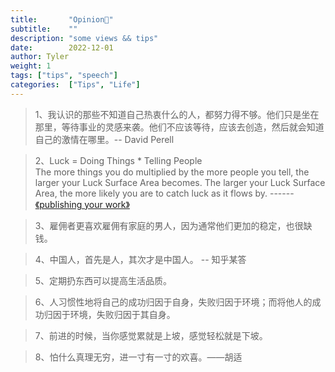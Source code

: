 ```yaml
---
title:       "Opinion🫢"
subtitle:    ""
description: "some views && tips"
date:        2022-12-01
author: Tyler
weight: 1
tags: ["tips", "speech"]
categories:  ["Tips", "Life"]
---
```


>1、我认识的那些不知道自己热衷什么的人，都努力得不够。他们只是坐在那里，等待事业的灵感来袭。他们不应该等待，应该去创造，然后就会知道自己的激情在哪里。-- David Perell

>2、Luck = Doing Things * Telling People  
The more things you do multiplied by the more people you tell, the larger your Luck Surface Area becomes. The larger your Luck Surface Area, the more likely you are to catch luck as it flows by.           ------[《publishing your work》](https://github.com/readme/guides/publishing-your-work)

>3、雇佣者更喜欢雇佣有家庭的男人，因为通常他们更加的稳定，也很缺钱。

>4、中国人，首先是人，其次才是中国人。 -- 知乎某答

>5、定期扔东西可以提高生活品质。

>6、人习惯性地将自己的成功归因于自身，失败归因于环境；而将他人的成功归因于环境，失败归因于其自身。

>7、前进的时候，当你感觉累就是上坡，感觉轻松就是下坡。

>8、怕什么真理无穷，进一寸有一寸的欢喜。——胡适